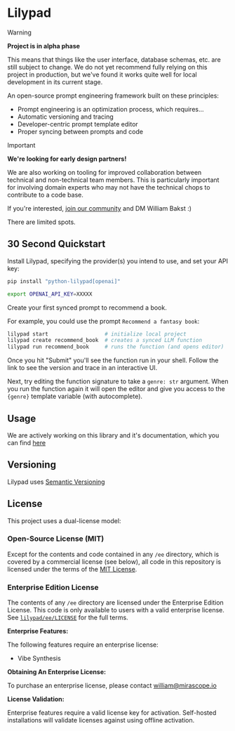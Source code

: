 # Lilypad

> [!WARNING]
> __Project is in alpha phase__
> 
> This means that things like the user interface, database schemas, etc. are still subject to change. We do not yet recommend fully relying on this project in production, but we've found it works quite well for local development in its current stage.

An open-source prompt engineering framework built on these principles:

- Prompt engineering is an optimization process, which requires...
- Automatic versioning and tracing
- Developer-centric prompt template editor
- Proper syncing between prompts and code

> [!IMPORTANT]
> __We're looking for early design partners!__
> 
> We are also working on tooling for improved collaboration between technical and non-technical team members. This is particularly important for involving domain experts who may not have the technical chops to contribute to a code base.
>
> If you're interested, [join our community](https://join.slack.com/t/mirascope-community/shared_invite/zt-2ilqhvmki-FB6LWluInUCkkjYD3oSjNA) and DM William Bakst :)
>
> There are limited spots.

## 30 Second Quickstart

Install Lilypad, specifying the provider(s) you intend to use, and set your API key:

```bash
pip install "python-lilypad[openai]"

export OPENAI_API_KEY=XXXXX
```

Create your first synced prompt to recommend a book.

For example, you could use the prompt `Recommend a fantasy book`:

```bash
lilypad start                  # initialize local project
lilypad create recommend_book  # creates a synced LLM function
lilypad run recommend_book     # runs the function (and opens editor)
```

Once you hit "Submit" you'll see the function run in your shell. Follow the link to see the version and trace in an interactive UI.

Next, try editing the function signature to take a `genre: str` argument. When you run the function again it will open the editor and give you access to the `{genre}` template variable (with autocomplete).

## Usage

We are actively working on this library and it's documentation, which you can find [here](https://lilypad.mirascope.com/docs)

## Versioning

Lilypad uses [Semantic Versioning](https://semver.org/)

## License

This project uses a dual-license model:

### Open-Source License (MIT)

Except for the contents and code contained in any `/ee` directory, which is covered by a commercial license (see below), all code in this repository is licensed under the terms of the [MIT License](https://github.com/Mirascope/lilypad/blob/main/LICENSE).

### Enterprise Edition License

The contents of any `/ee` directory are licensed under the Enterprise Edition License. This code is only available to users with a valid enterprise license. See [`lilypad/ee/LICENSE`](https://github.com/Mirascope/lilypad/blob/main/lilypad/ee/LICENSE) for the full terms.

__Enterprise Features:__

The following features require an enterprise license:

- Vibe Synthesis

__Obtaining An Enterprise License:__

To purchase an enterprise license, please contact william@mirascope.io

__License Validation:__

Enterprise features require a valid license key for activation. Self-hosted installations will validate licenses against using offline activation.
